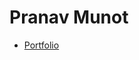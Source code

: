 # Pranav Munot

- [Portfolio](https://github.com/vitejs/vite-plugin-react/blob/main/packages/plugin-react/README.md)
